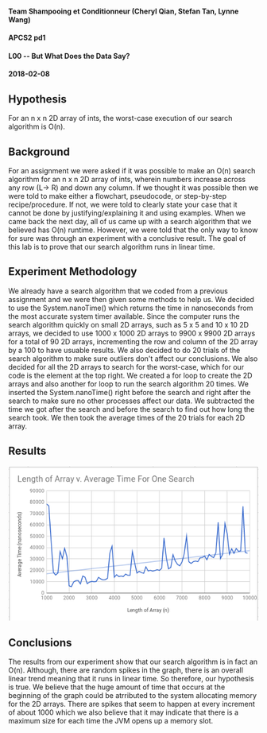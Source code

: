 #### Team Shampooing et Conditionneur (Cheryl Qian, Stefan Tan, Lynne Wang)
#### APCS2 pd1
#### L00 -- But What Does the Data Say?
#### 2018-02-08

## Hypothesis
For an n x n 2D array of ints, the worst-case execution of our search algorithm is O(n).

## Background
For an assignment we were asked if it was possible to make an O(n) search algorithm for an n x n 2D array of ints, wherein numbers increase across any row (L-> R) and down any column. If we thought it was possible then we were told to make either a flowchart, pseudocode, or step-by-step recipe/procedure. If not, we were told to clearly state your case that it cannot be done by justifying/explaining it and using examples. When we came back the next day, all of us came up with a search algorithm that we believed has O(n) runtime. However, we were told that the only way to know for sure was through an experiment with a conclusive result. The goal of this lab is to prove that our search algorithm runs in linear time.   

## Experiment Methodology
We already have a search algorithm that we coded from a previous assignment and we were then given some methods to help us. We decided to use the System.nanoTime() which returns the time in nanoseconds from the most accurate system timer available. Since the computer runs the search algorithm quickly on small 2D arrays, such as 5 x 5 and 10 x 10 2D arrays, we decided to use 1000 x 1000 2D arrays to 9900 x 9900 2D arrays for a total of 90 2D arrays, incrementing the row and column of the 2D array by a 100 to have usuable results. We also decided to do 20 trials of the search algorithm to make sure outliers don't affect our conclusions. We also decided for all the 2D arrays to search for the worst-case, which for our code is the element at the top right. We created a for loop to create the 2D arrays and also another for loop to run the search algorithm 20 times. We inserted the System.nanoTime() right before the search and right after the search to make sure no other processes affect our data. We subtracted the time we got after the search and before the search to find out how long the search took. We then took the average times of the 20 trials for each 2D array.  

## Results
![](Graph/Graph.png)


## Conclusions
The results from our experiment show that our search algorithm is in fact an O(n). Although, there are random spikes in the graph, there is an overall linear trend meaning that it runs in linear time. So therefore, our hypothesis is true. We believe that the huge amount of time that occurs at the beginning of the graph could be atrributed to the system allocating memory for the 2D arrays. There are spikes that seem to happen at every increment of about 1000 which we also believe that it may indicate that there is a maximum size for each time the JVM opens up a memory slot.    

